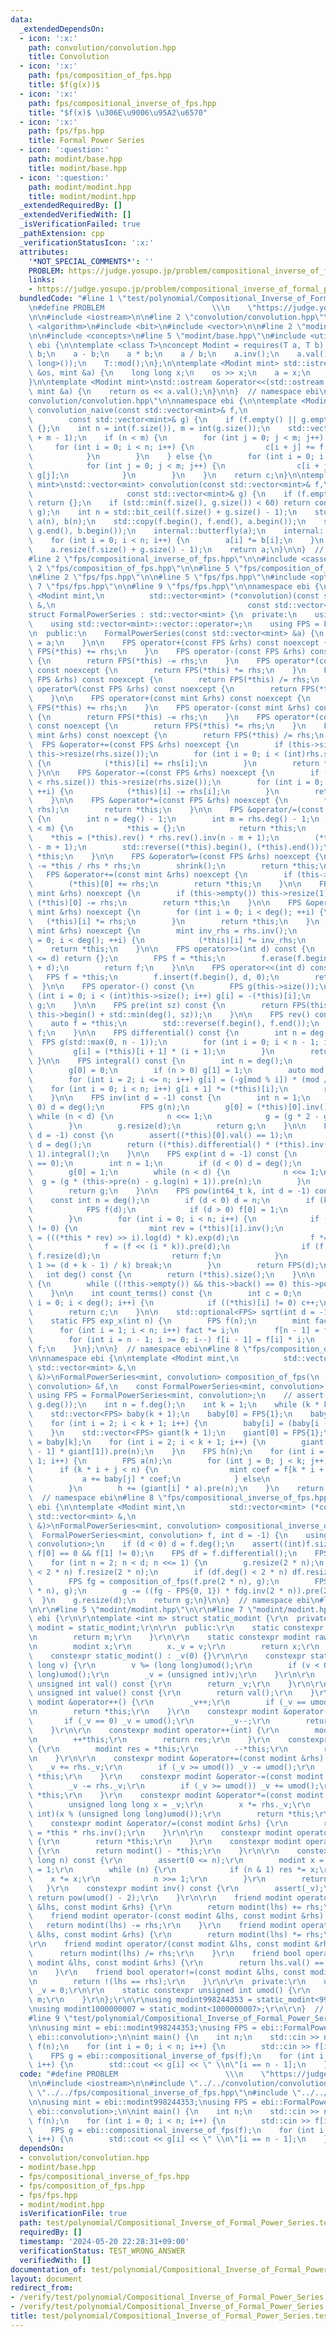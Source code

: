 ```yaml
---
data:
  _extendedDependsOn:
  - icon: ':x:'
    path: convolution/convolution.hpp
    title: Convolution
  - icon: ':x:'
    path: fps/composition_of_fps.hpp
    title: $f(g(x))$
  - icon: ':x:'
    path: fps/compositional_inverse_of_fps.hpp
    title: "$f(x)$ \u306E\u9006\u95A2\u6570"
  - icon: ':x:'
    path: fps/fps.hpp
    title: Formal Power Series
  - icon: ':question:'
    path: modint/base.hpp
    title: modint/base.hpp
  - icon: ':question:'
    path: modint/modint.hpp
    title: modint/modint.hpp
  _extendedRequiredBy: []
  _extendedVerifiedWith: []
  _isVerificationFailed: true
  _pathExtension: cpp
  _verificationStatusIcon: ':x:'
  attributes:
    '*NOT_SPECIAL_COMMENTS*': ''
    PROBLEM: https://judge.yosupo.jp/problem/compositional_inverse_of_formal_power_series
    links:
    - https://judge.yosupo.jp/problem/compositional_inverse_of_formal_power_series
  bundledCode: "#line 1 \"test/polynomial/Compositional_Inverse_of_Formal_Power_Series.test.cpp\"\
    \n#define PROBLEM                        \\\n    \"https://judge.yosupo.jp/problem/compositional_inverse_of_formal_power_series\"\
    \n\n#include <iostream>\n\n#line 2 \"convolution/convolution.hpp\"\n\n#include\
    \ <algorithm>\n#include <bit>\n#include <vector>\n\n#line 2 \"modint/base.hpp\"\
    \n\n#include <concepts>\n#line 5 \"modint/base.hpp\"\n#include <utility>\n\nnamespace\
    \ ebi {\n\ntemplate <class T>\nconcept Modint = requires(T a, T b) {\n    a +\
    \ b;\n    a - b;\n    a * b;\n    a / b;\n    a.inv();\n    a.val();\n    a.pow(std::declval<long\
    \ long>());\n    T::mod();\n};\n\ntemplate <Modint mint> std::istream &operator>>(std::istream\
    \ &os, mint &a) {\n    long long x;\n    os >> x;\n    a = x;\n    return os;\n\
    }\n\ntemplate <Modint mint>\nstd::ostream &operator<<(std::ostream &os, const\
    \ mint &a) {\n    return os << a.val();\n}\n\n}  // namespace ebi\n#line 9 \"\
    convolution/convolution.hpp\"\n\nnamespace ebi {\n\ntemplate <Modint mint>\nstd::vector<mint>\
    \ convolution_naive(const std::vector<mint>& f,\n                            \
    \        const std::vector<mint>& g) {\n    if (f.empty() || g.empty()) return\
    \ {};\n    int n = int(f.size()), m = int(g.size());\n    std::vector<mint> c(n\
    \ + m - 1);\n    if (n < m) {\n        for (int j = 0; j < m; j++) {\n       \
    \     for (int i = 0; i < n; i++) {\n                c[i + j] += f[i] * g[j];\n\
    \            }\n        }\n    } else {\n        for (int i = 0; i < n; i++) {\n\
    \            for (int j = 0; j < m; j++) {\n                c[i + j] += f[i] *\
    \ g[j];\n            }\n        }\n    }\n    return c;\n}\n\ntemplate <Modint\
    \ mint>\nstd::vector<mint> convolution(const std::vector<mint>& f,\n         \
    \                     const std::vector<mint>& g) {\n    if (f.empty() || g.empty())\
    \ return {};\n    if (std::min(f.size(), g.size()) < 60) return convolution_naive(f,\
    \ g);\n    int n = std::bit_ceil(f.size() + g.size() - 1);\n    std::vector<mint>\
    \ a(n), b(n);\n    std::copy(f.begin(), f.end(), a.begin());\n    std::copy(g.begin(),\
    \ g.end(), b.begin());\n    internal::butterfly(a);\n    internal::butterfly(b);\n\
    \    for (int i = 0; i < n; i++) {\n        a[i] *= b[i];\n    }\n    internal::butterfly_inv(a);\n\
    \    a.resize(f.size() + g.size() - 1);\n    return a;\n}\n\n}  // namespace ebi\n\
    #line 2 \"fps/compositional_inverse_of_fps.hpp\"\n\n#include <cassert>\n\n#line\
    \ 2 \"fps/composition_of_fps.hpp\"\n\n#line 5 \"fps/composition_of_fps.hpp\"\n\
    \n#line 2 \"fps/fps.hpp\"\n\n#line 5 \"fps/fps.hpp\"\n#include <optional>\n#line\
    \ 7 \"fps/fps.hpp\"\n\n#line 9 \"fps/fps.hpp\"\n\nnamespace ebi {\n\ntemplate\
    \ <Modint mint,\n          std::vector<mint> (*convolution)(const std::vector<mint>\
    \ &,\n                                           const std::vector<mint> &)>\n\
    struct FormalPowerSeries : std::vector<mint> {\n  private:\n    using std::vector<mint>::vector;\n\
    \    using std::vector<mint>::vector::operator=;\n    using FPS = FormalPowerSeries;\n\
    \n  public:\n    FormalPowerSeries(const std::vector<mint> &a) {\n        *this\
    \ = a;\n    }\n\n    FPS operator+(const FPS &rhs) const noexcept {\n        return\
    \ FPS(*this) += rhs;\n    }\n    FPS operator-(const FPS &rhs) const noexcept\
    \ {\n        return FPS(*this) -= rhs;\n    }\n    FPS operator*(const FPS &rhs)\
    \ const noexcept {\n        return FPS(*this) *= rhs;\n    }\n    FPS operator/(const\
    \ FPS &rhs) const noexcept {\n        return FPS(*this) /= rhs;\n    }\n    FPS\
    \ operator%(const FPS &rhs) const noexcept {\n        return FPS(*this) %= rhs;\n\
    \    }\n\n    FPS operator+(const mint &rhs) const noexcept {\n        return\
    \ FPS(*this) += rhs;\n    }\n    FPS operator-(const mint &rhs) const noexcept\
    \ {\n        return FPS(*this) -= rhs;\n    }\n    FPS operator*(const mint &rhs)\
    \ const noexcept {\n        return FPS(*this) *= rhs;\n    }\n    FPS operator/(const\
    \ mint &rhs) const noexcept {\n        return FPS(*this) /= rhs;\n    }\n\n  \
    \  FPS &operator+=(const FPS &rhs) noexcept {\n        if (this->size() < rhs.size())\
    \ this->resize(rhs.size());\n        for (int i = 0; i < (int)rhs.size(); ++i)\
    \ {\n            (*this)[i] += rhs[i];\n        }\n        return *this;\n   \
    \ }\n\n    FPS &operator-=(const FPS &rhs) noexcept {\n        if (this->size()\
    \ < rhs.size()) this->resize(rhs.size());\n        for (int i = 0; i < (int)rhs.size();\
    \ ++i) {\n            (*this)[i] -= rhs[i];\n        }\n        return *this;\n\
    \    }\n\n    FPS &operator*=(const FPS &rhs) noexcept {\n        *this = convolution(*this,\
    \ rhs);\n        return *this;\n    }\n\n    FPS &operator/=(const FPS &rhs) noexcept\
    \ {\n        int n = deg() - 1;\n        int m = rhs.deg() - 1;\n        if (n\
    \ < m) {\n            *this = {};\n            return *this;\n        }\n    \
    \    *this = (*this).rev() * rhs.rev().inv(n - m + 1);\n        (*this).resize(n\
    \ - m + 1);\n        std::reverse((*this).begin(), (*this).end());\n        return\
    \ *this;\n    }\n\n    FPS &operator%=(const FPS &rhs) noexcept {\n        *this\
    \ -= *this / rhs * rhs;\n        shrink();\n        return *this;\n    }\n\n \
    \   FPS &operator+=(const mint &rhs) noexcept {\n        if (this->empty()) this->resize(1);\n\
    \        (*this)[0] += rhs;\n        return *this;\n    }\n\n    FPS &operator-=(const\
    \ mint &rhs) noexcept {\n        if (this->empty()) this->resize(1);\n       \
    \ (*this)[0] -= rhs;\n        return *this;\n    }\n\n    FPS &operator*=(const\
    \ mint &rhs) noexcept {\n        for (int i = 0; i < deg(); ++i) {\n         \
    \   (*this)[i] *= rhs;\n        }\n        return *this;\n    }\n    FPS &operator/=(const\
    \ mint &rhs) noexcept {\n        mint inv_rhs = rhs.inv();\n        for (int i\
    \ = 0; i < deg(); ++i) {\n            (*this)[i] *= inv_rhs;\n        }\n    \
    \    return *this;\n    }\n\n    FPS operator>>(int d) const {\n        if (deg()\
    \ <= d) return {};\n        FPS f = *this;\n        f.erase(f.begin(), f.begin()\
    \ + d);\n        return f;\n    }\n\n    FPS operator<<(int d) const {\n     \
    \   FPS f = *this;\n        f.insert(f.begin(), d, 0);\n        return f;\n  \
    \  }\n\n    FPS operator-() const {\n        FPS g(this->size());\n        for\
    \ (int i = 0; i < (int)this->size(); i++) g[i] = -(*this)[i];\n        return\
    \ g;\n    }\n\n    FPS pre(int sz) const {\n        return FPS(this->begin(),\
    \ this->begin() + std::min(deg(), sz));\n    }\n\n    FPS rev() const {\n    \
    \    auto f = *this;\n        std::reverse(f.begin(), f.end());\n        return\
    \ f;\n    }\n\n    FPS differential() const {\n        int n = deg();\n      \
    \  FPS g(std::max(0, n - 1));\n        for (int i = 0; i < n - 1; i++) {\n   \
    \         g[i] = (*this)[i + 1] * (i + 1);\n        }\n        return g;\n   \
    \ }\n\n    FPS integral() const {\n        int n = deg();\n        FPS g(n + 1);\n\
    \        g[0] = 0;\n        if (n > 0) g[1] = 1;\n        auto mod = mint::mod();\n\
    \        for (int i = 2; i <= n; i++) g[i] = (-g[mod % i]) * (mod / i);\n    \
    \    for (int i = 0; i < n; i++) g[i + 1] *= (*this)[i];\n        return g;\n\
    \    }\n\n    FPS inv(int d = -1) const {\n        int n = 1;\n        if (d <\
    \ 0) d = deg();\n        FPS g(n);\n        g[0] = (*this)[0].inv();\n       \
    \ while (n < d) {\n            n <<= 1;\n            g = (g * 2 - g * g * this->pre(n)).pre(n);\n\
    \        }\n        g.resize(d);\n        return g;\n    }\n\n    FPS log(int\
    \ d = -1) const {\n        assert((*this)[0].val() == 1);\n        if (d < 0)\
    \ d = deg();\n        return ((*this).differential() * (*this).inv(d)).pre(d -\
    \ 1).integral();\n    }\n\n    FPS exp(int d = -1) const {\n        assert((*this)[0].val()\
    \ == 0);\n        int n = 1;\n        if (d < 0) d = deg();\n        FPS g(n);\n\
    \        g[0] = 1;\n        while (n < d) {\n            n <<= 1;\n          \
    \  g = (g * (this->pre(n) - g.log(n) + 1)).pre(n);\n        }\n        g.resize(d);\n\
    \        return g;\n    }\n\n    FPS pow(int64_t k, int d = -1) const {\n    \
    \    const int n = deg();\n        if (d < 0) d = n;\n        if (k == 0) {\n\
    \            FPS f(d);\n            if (d > 0) f[0] = 1;\n            return f;\n\
    \        }\n        for (int i = 0; i < n; i++) {\n            if ((*this)[i]\
    \ != 0) {\n                mint rev = (*this)[i].inv();\n                FPS f\
    \ = (((*this * rev) >> i).log(d) * k).exp(d);\n                f *= (*this)[i].pow(k);\n\
    \                f = (f << (i * k)).pre(d);\n                if (f.deg() < d)\
    \ f.resize(d);\n                return f;\n            }\n            if (i +\
    \ 1 >= (d + k - 1) / k) break;\n        }\n        return FPS(d);\n    }\n\n \
    \   int deg() const {\n        return (*this).size();\n    }\n\n    void shrink()\
    \ {\n        while ((!this->empty()) && this->back() == 0) this->pop_back();\n\
    \    }\n\n    int count_terms() const {\n        int c = 0;\n        for (int\
    \ i = 0; i < deg(); i++) {\n            if ((*this)[i] != 0) c++;\n        }\n\
    \        return c;\n    }\n\n    std::optional<FPS> sqrt(int d = -1) const;\n\n\
    \    static FPS exp_x(int n) {\n        FPS f(n);\n        mint fact = 1;\n  \
    \      for (int i = 1; i < n; i++) fact *= i;\n        f[n - 1] = fact.inv();\n\
    \        for (int i = n - 1; i >= 0; i--) f[i - 1] = f[i] * i;\n        return\
    \ f;\n    }\n};\n\n}  // namespace ebi\n#line 8 \"fps/composition_of_fps.hpp\"\
    \n\nnamespace ebi {\n\ntemplate <Modint mint,\n          std::vector<mint> (*convolution)(const\
    \ std::vector<mint> &,\n                                           const std::vector<mint>\
    \ &)>\nFormalPowerSeries<mint, convolution> composition_of_fps(\n    const FormalPowerSeries<mint,\
    \ convolution> &f,\n    const FormalPowerSeries<mint, convolution> &g) {\n   \
    \ using FPS = FormalPowerSeries<mint, convolution>;\n    // assert(f.deg() ==\
    \ g.deg());\n    int n = f.deg();\n    int k = 1;\n    while (k * k < n) k++;\n\
    \    std::vector<FPS> baby(k + 1);\n    baby[0] = FPS{1};\n    baby[1] = g;\n\
    \    for (int i = 2; i < k + 1; i++) {\n        baby[i] = (baby[i - 1] * g).pre(n);\n\
    \    }\n    std::vector<FPS> giant(k + 1);\n    giant[0] = FPS{1};\n    giant[1]\
    \ = baby[k];\n    for (int i = 2; i < k + 1; i++) {\n        giant[i] = (giant[i\
    \ - 1] * giant[1]).pre(n);\n    }\n    FPS h(n);\n    for (int i = 0; i < k +\
    \ 1; i++) {\n        FPS a(n);\n        for (int j = 0; j < k; j++) {\n      \
    \      if (k * i + j < n) {\n                mint coef = f[k * i + j];\n     \
    \           a += baby[j] * coef;\n            } else\n                break;\n\
    \        }\n        h += (giant[i] * a).pre(n);\n    }\n    return h;\n}\n\n}\
    \  // namespace ebi\n#line 8 \"fps/compositional_inverse_of_fps.hpp\"\n\nnamespace\
    \ ebi {\n\ntemplate <Modint mint,\n          std::vector<mint> (*convolution)(const\
    \ std::vector<mint> &,\n                                           const std::vector<mint>\
    \ &)>\nFormalPowerSeries<mint, convolution> compositional_inverse_of_fps(\n  \
    \  FormalPowerSeries<mint, convolution> f, int d = -1) {\n    using FPS = FormalPowerSeries<mint,\
    \ convolution>;\n    if (d < 0) d = f.deg();\n    assert((int)f.size() >= 2 &&\
    \ f[0] == 0 && f[1] != 0);\n    FPS df = f.differential();\n    FPS g = {0, f[1].inv()};\n\
    \    for (int n = 2; n < d; n <<= 1) {\n        g.resize(2 * n);\n        if (f.deg()\
    \ < 2 * n) f.resize(2 * n);\n        if (df.deg() < 2 * n) df.resize(2 * n);\n\
    \        FPS fg = composition_of_fps(f.pre(2 * n), g);\n        FPS fdg = composition_of_fps(df.pre(2\
    \ * n), g);\n        g -= ((fg - FPS{0, 1}) * fdg.inv(2 * n)).pre(2 * n);\n  \
    \  }\n    g.resize(d);\n    return g;\n}\n\n}  // namespace ebi\n#line 2 \"modint/modint.hpp\"\
    \n\r\n#line 5 \"modint/modint.hpp\"\n\r\n#line 7 \"modint/modint.hpp\"\n\r\nnamespace\
    \ ebi {\r\n\r\ntemplate <int m> struct static_modint {\r\n  private:\r\n    using\
    \ modint = static_modint;\r\n\r\n  public:\r\n    static constexpr int mod() {\r\
    \n        return m;\r\n    }\r\n\r\n    static constexpr modint raw(int v) {\r\
    \n        modint x;\r\n        x._v = v;\r\n        return x;\r\n    }\r\n\r\n\
    \    constexpr static_modint() : _v(0) {}\r\n\r\n    constexpr static_modint(long\
    \ long v) {\r\n        v %= (long long)umod();\r\n        if (v < 0) v += (long\
    \ long)umod();\r\n        _v = (unsigned int)v;\r\n    }\r\n\r\n    constexpr\
    \ unsigned int val() const {\r\n        return _v;\r\n    }\r\n\r\n    constexpr\
    \ unsigned int value() const {\r\n        return val();\r\n    }\r\n\r\n    constexpr\
    \ modint &operator++() {\r\n        _v++;\r\n        if (_v == umod()) _v = 0;\r\
    \n        return *this;\r\n    }\r\n    constexpr modint &operator--() {\r\n \
    \       if (_v == 0) _v = umod();\r\n        _v--;\r\n        return *this;\r\n\
    \    }\r\n\r\n    constexpr modint operator++(int) {\r\n        modint res = *this;\r\
    \n        ++*this;\r\n        return res;\r\n    }\r\n    constexpr modint operator--(int)\
    \ {\r\n        modint res = *this;\r\n        --*this;\r\n        return res;\r\
    \n    }\r\n\r\n    constexpr modint &operator+=(const modint &rhs) {\r\n     \
    \   _v += rhs._v;\r\n        if (_v >= umod()) _v -= umod();\r\n        return\
    \ *this;\r\n    }\r\n    constexpr modint &operator-=(const modint &rhs) {\r\n\
    \        _v -= rhs._v;\r\n        if (_v >= umod()) _v += umod();\r\n        return\
    \ *this;\r\n    }\r\n    constexpr modint &operator*=(const modint &rhs) {\r\n\
    \        unsigned long long x = _v;\r\n        x *= rhs._v;\r\n        _v = (unsigned\
    \ int)(x % (unsigned long long)umod());\r\n        return *this;\r\n    }\r\n\
    \    constexpr modint &operator/=(const modint &rhs) {\r\n        return *this\
    \ = *this * rhs.inv();\r\n    }\r\n\r\n    constexpr modint operator+() const\
    \ {\r\n        return *this;\r\n    }\r\n    constexpr modint operator-() const\
    \ {\r\n        return modint() - *this;\r\n    }\r\n\r\n    constexpr modint pow(long\
    \ long n) const {\r\n        assert(0 <= n);\r\n        modint x = *this, res\
    \ = 1;\r\n        while (n) {\r\n            if (n & 1) res *= x;\r\n        \
    \    x *= x;\r\n            n >>= 1;\r\n        }\r\n        return res;\r\n \
    \   }\r\n    constexpr modint inv() const {\r\n        assert(_v);\r\n       \
    \ return pow(umod() - 2);\r\n    }\r\n\r\n    friend modint operator+(const modint\
    \ &lhs, const modint &rhs) {\r\n        return modint(lhs) += rhs;\r\n    }\r\n\
    \    friend modint operator-(const modint &lhs, const modint &rhs) {\r\n     \
    \   return modint(lhs) -= rhs;\r\n    }\r\n    friend modint operator*(const modint\
    \ &lhs, const modint &rhs) {\r\n        return modint(lhs) *= rhs;\r\n    }\r\n\
    \r\n    friend modint operator/(const modint &lhs, const modint &rhs) {\r\n  \
    \      return modint(lhs) /= rhs;\r\n    }\r\n    friend bool operator==(const\
    \ modint &lhs, const modint &rhs) {\r\n        return lhs.val() == rhs.val();\r\
    \n    }\r\n    friend bool operator!=(const modint &lhs, const modint &rhs) {\r\
    \n        return !(lhs == rhs);\r\n    }\r\n\r\n  private:\r\n    unsigned int\
    \ _v = 0;\r\n\r\n    static constexpr unsigned int umod() {\r\n        return\
    \ m;\r\n    }\r\n};\r\n\r\nusing modint998244353 = static_modint<998244353>;\r\
    \nusing modint1000000007 = static_modint<1000000007>;\r\n\r\n}  // namespace ebi\n\
    #line 9 \"test/polynomial/Compositional_Inverse_of_Formal_Power_Series.test.cpp\"\
    \n\nusing mint = ebi::modint998244353;\nusing FPS = ebi::FormalPowerSeries<mint,\
    \ ebi::convolution>;\n\nint main() {\n    int n;\n    std::cin >> n;\n    FPS\
    \ f(n);\n    for (int i = 0; i < n; i++) {\n        std::cin >> f[i];\n    }\n\
    \    FPS g = ebi::compositional_inverse_of_fps(f);\n    for (int i = 0; i < n;\
    \ i++) {\n        std::cout << g[i] << \" \\n\"[i == n - 1];\n    }\n}\n"
  code: "#define PROBLEM                        \\\n    \"https://judge.yosupo.jp/problem/compositional_inverse_of_formal_power_series\"\
    \n\n#include <iostream>\n\n#include \"../../convolution/convolution.hpp\"\n#include\
    \ \"../../fps/compositional_inverse_of_fps.hpp\"\n#include \"../../modint/modint.hpp\"\
    \n\nusing mint = ebi::modint998244353;\nusing FPS = ebi::FormalPowerSeries<mint,\
    \ ebi::convolution>;\n\nint main() {\n    int n;\n    std::cin >> n;\n    FPS\
    \ f(n);\n    for (int i = 0; i < n; i++) {\n        std::cin >> f[i];\n    }\n\
    \    FPS g = ebi::compositional_inverse_of_fps(f);\n    for (int i = 0; i < n;\
    \ i++) {\n        std::cout << g[i] << \" \\n\"[i == n - 1];\n    }\n}"
  dependsOn:
  - convolution/convolution.hpp
  - modint/base.hpp
  - fps/compositional_inverse_of_fps.hpp
  - fps/composition_of_fps.hpp
  - fps/fps.hpp
  - modint/modint.hpp
  isVerificationFile: true
  path: test/polynomial/Compositional_Inverse_of_Formal_Power_Series.test.cpp
  requiredBy: []
  timestamp: '2024-05-20 22:28:31+09:00'
  verificationStatus: TEST_WRONG_ANSWER
  verifiedWith: []
documentation_of: test/polynomial/Compositional_Inverse_of_Formal_Power_Series.test.cpp
layout: document
redirect_from:
- /verify/test/polynomial/Compositional_Inverse_of_Formal_Power_Series.test.cpp
- /verify/test/polynomial/Compositional_Inverse_of_Formal_Power_Series.test.cpp.html
title: test/polynomial/Compositional_Inverse_of_Formal_Power_Series.test.cpp
---
```

